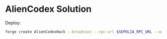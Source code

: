 # AlienCodex Solution

Deploy:

```bash
forge create AlienCodexHack --broadcast --rpc-url $SEPOLIA_RPC_URL --account sepoliaKey --constructor-args <instanceAddress>
```
